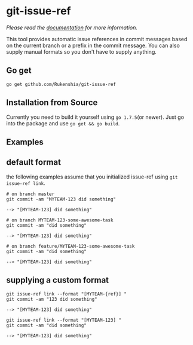 # git-issue-ref

_Please read the [documentation](docs/git-issue-ref.md) for more information._

This tool provides automatic issue references in commit messages based on the current branch or a prefix in the commit message. You can also supply manual formats so you don't have to supply anything.

## Go get
`go get github.com/Rukenshia/git-issue-ref`

## Installation from Source
Currently you need to build it yourself using `go 1.7.5`(or newer). Just go into the package and use `go get && go build`.

## Examples

## default format
the following examples assume that you initialized issue-ref using `git issue-ref link`.

```
# on branch master
git commit -am "MYTEAM-123 did something"

--> "[MYTEAM-123] did something"
```

```
# on branch MYTEAM-123-some-awesome-task
git commit -am "did something"

--> "[MYTEAM-123] did something"
```

```
# on branch feature/MYTEAM-123-some-awesome-task
git commit -am "did something"

--> "[MYTEAM-123] did something"
```

## supplying a custom format
```
git issue-ref link --format "[MYTEAM-{ref}] "
git commit -am "123 did something"

--> "[MYTEAM-123] did something"
```

```
git issue-ref link --format "[MYTEAM-123] "
git commit -am "did something"

--> "[MYTEAM-123] did something"
```


